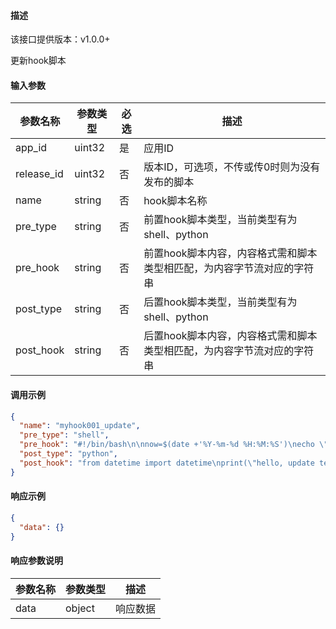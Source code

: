 #### 描述

该接口提供版本：v1.0.0+

更新hook脚本

#### 输入参数

| 参数名称     | 参数类型     | 必选   | 描述                                    |
| ------------ | ------------ | ------ |---------------------------------------|
| app_id    | uint32       | 是     | 应用ID                                  |
| release_id | uint32 | 否 | 版本ID，可选项，不传或传0时则为没有发布的脚本              |
| name | string | 否 | hook脚本名称                              |
| pre_type | string | 否 | 前置hook脚本类型，当前类型有为shell、python         |
| pre_hook | string | 否 | 前置hook脚本内容，内容格式需和脚本类型相匹配，为内容字节流对应的字符串 |
| post_type | string | 否    | 后置hook脚本类型，当前类型有为shell、python         |
| post_hook | string       | 否     | 后置hook脚本内容，内容格式需和脚本类型相匹配，为内容字节流对应的字符串 |

#### 调用示例

```json
{
  "name": "myhook001_update",
  "pre_type": "shell",
  "pre_hook": "#!/bin/bash\n\nnow=$(date +'%Y-%m-%d %H:%M:%S')\necho \"hello, update test, start at $now\"\n",
  "post_type": "python",
  "post_hook": "from datetime import datetime\nprint(\"hello, update test, end at\", datetime.now())\n"
}
```

#### 响应示例

```json
{
  "data": {}
}
```

#### 响应参数说明

| 参数名称     | 参数类型   | 描述                           |
| ------------ | ---------- | ------------------------------ |
|       data       |      object      |            响应数据                  |

